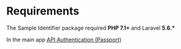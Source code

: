 # Requirements

The Sample Identifier package required **PHP 7.1+** and Laravel **5.6.\***

In the main app [API Authentication (Passport)](https://laravel.com/docs/5.6/passport)